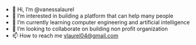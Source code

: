 - 👋 Hi, I’m @vanessalaurel
- 👀 I’m interested in building a platform that can help many people
- 🌱 I’m currently learning computer engineering and artificial intelligence
- 💞️ I’m looking to collaborate on building non profit organization 
- 📫 How to reach me vlaurel04@gmail.com

<!---
vanessalaurel/vanessalaurel is a ✨ special ✨ repository because its `README.md` (this file) appears on your GitHub profile.
You can click the Preview link to take a look at your changes.
--->
